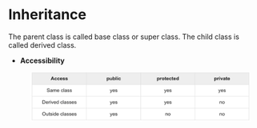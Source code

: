 # Inheritance

The parent class is called base class or super class. The child class is called derived class.

- **Accessibility**

    <!-- ![](./figs/inherit1.png) -->
    <p align="center">
        <img src="./figs/inherit1.png" height="100">
    </p

